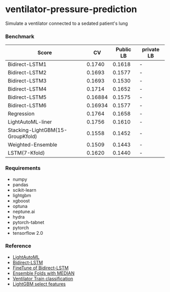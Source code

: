 # ventilator-pressure-prediction
Simulate a ventilator connected to a sedated patient's lung


### Benchmark
|Score|CV|Public LB|private LB|
|-----|--|------|-------|
|Bidirect-LSTM1|0.1740|0.1618|-|
|Bidirect-LSTM2|0.1693|0.1577|-|
|Bidirect-LSTM3|0.1693|0.1530|-|
|Bidirect-LSTM4|0.1714|0.1652|-|
|Bidirect-LSTM5|0.16884|0.1575|-|
|Bidirect-LSTM6|0.16934|0.1577|-|
|Regression|0.1764|0.1658|-|
|LightAutoML-liner|0.1756|0.1610|-|
|Stacking-LightGBM(15-GroupKfold)|0.1558|0.1452|-|
|Weighted-Ensemble|0.1509|0.1443|-|
|LSTM(7-Kfold)|0.1620|0.1440|-|


### Requirements
+ numpy
+ pandas
+ scikit-learn
+ lightgbm
+ xgboost
+ optuna
+ neptune.ai
+ hydra
+ pytorch-tabnet
+ pytorch
+ tensorflow 2.0


### Reference
+ [LightAutoML](https://www.kaggle.com/tsano430/lightautoml-bidirectional-lstm)
+ [Bidirect-LSTM](https://www.kaggle.com/tsano430/tensor-bidirect-lstm-n-splits-10)
+ [FineTune of Bidirect-LSTM](https://www.kaggle.com/tenffe/finetune-of-tensorflow-bidirectional-lstm)
+ [Ensemble Folds with MEDIAN](https://www.kaggle.com/cdeotte/ensemble-folds-with-median-0-153)
+ [Ventilator Train classification](https://www.kaggle.com/takamichitoda/ventilator-train-classification)
+ [LightGBM select features](https://www.kaggle.com/alexxanderlarko/lgbm-sel-feat-1)
